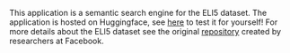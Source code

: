 This application is a semantic search engine for the ELI5 dataset. The application is hosted on Huggingface, see <a href="https://huggingface.co/spaces/dhmeltzer/semantic">here</a> to test it for yourself!
For more details about the ELI5 dataset see the original <a href="https://github.com/facebookresearch/ELI5">repository</a> created by researchers at Facebook.
